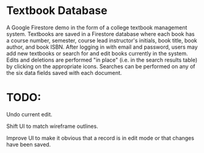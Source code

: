 # Textbook Database

A Google Firestore demo in the form of a college textbook management system. Textbooks are saved in a Firestore database where each book has a course number, semester, course lead instructor's initials, book title, book author, and book ISBN. After logging in with email and password, users may add new textbooks or search for and edit books currently in the system. Edits and deletions are performed "in place" (i.e. in the search results table) by clicking on the appropriate icons. Searches can be performed on any of the six data fields saved with each document.

# TODO:

Undo current edit.

Shift UI to match wireframe outlines.

Improve UI to make it obvious that a record is in edit mode or that changes have been saved.
